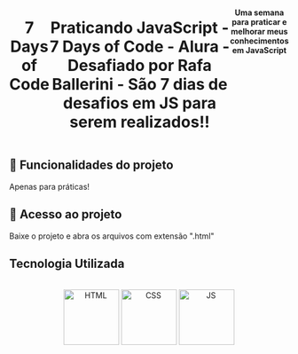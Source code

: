 

<div style="display: flex;" align="center"><br>
<h1>7 Days of Code <h1>
Praticando JavaScript - 7 Days of Code - Alura - Desafiado por Rafa Ballerini - São 7 dias de desafios em JS para serem realizados!!
  <br>
<h4>Uma semana para praticar e melhorar meus conhecimentos em JavaScript</h4>
</div>



##  :hammer: Funcionalidades do projeto
Apenas para práticas!

## :file_folder: Acesso ao projeto
Baixe o projeto e abra os arquivos com extensão ".html"


## Tecnologia Utilizada
<div style="display: inline_block" align="center"><br>
  <center><img align="center" alt="HTML" height="100" width="100" src="https://user-images.githubusercontent.com/121250213/233282210-2732ec05-13f8-4160-a2ff-0f75621f0228.png">
  <img align="center" alt="CSS" height="100" width="100" src="https://user-images.githubusercontent.com/121250213/233278515-41389f2e-8436-4b82-8bbe-67c236cdfbeb.png">
     <img align="center" alt="JS" height="100" width="100" src="https://github.com/GabrielFMontoni/challenge-schneider/assets/121250213/57b5193d-ff02-446a-8dd5-4c45294e12b4">
  </center>
</div>
